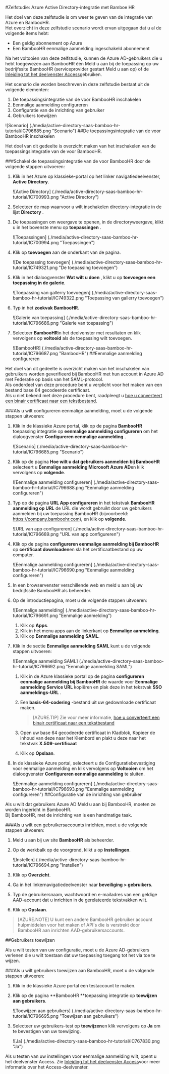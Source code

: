 <properties 
    pageTitle="Zelfstudie: Azure Active Directory-integratie met Bamboe HR | Microsoft Azure" 
    description="Leer hoe u Bamboe HR gebruiken met Azure Active Directory om te schakelen van eenmalige aanmelding, geautomatiseerde inrichting en meer." 
    services="active-directory" 
    authors="jeevansd"  
    documentationCenter="na" 
    manager="femila"/>
<tags 
    ms.service="active-directory" 
    ms.devlang="na" 
    ms.topic="article" 
    ms.tgt_pltfrm="na" 
    ms.workload="identity" 
    ms.date="09/29/2016" 
    ms.author="jeedes" />

#<a name="tutorial-azure-active-directory-integration-with-bamboo-hr"></a>Zelfstudie: Azure Active Directory-integratie met Bamboe HR

Het doel van deze zelfstudie is om weer te geven van de integratie van Azure en BambooHR.  
Het overzicht in deze zelfstudie scenario wordt ervan uitgegaan dat u al de volgende items hebt:

-   Een geldig abonnement op Azure
-   Een BambooHR eenmalige aanmelding ingeschakeld abonnement

Na het voltooien van deze zelfstudie, kunnen de Azure AD-gebruikers die u hebt toegewezen aan BambooHR één Meld u aan bij de toepassing op uw bedrijfssite BambooHR (serviceprovider gestart Meld u aan op) of de [Inleiding tot het deelvenster Access](active-directory-saas-access-panel-introduction.md)gebruiken.

Het scenario die worden beschreven in deze zelfstudie bestaat uit de volgende elementen:

1.  De toepassingsintegratie van de voor BambooHR inschakelen
2.  Eenmalige aanmelding configureren
3.  Configuratie van de inrichting van gebruiker
4.  Gebruikers toewijzen

![Scenario] (./media/active-directory-saas-bamboo-hr-tutorial/IC796685.png "Scenario")
##<a name="enabling-the-application-integration-for-bamboohr"></a>De toepassingsintegratie van de voor BambooHR inschakelen

Het doel van dit gedeelte is overzicht maken van het inschakelen van de toepassingsintegratie van de voor BambooHR.

###<a name="to-enable-the-application-integration-for-bamboohr-perform-the-following-steps"></a>Schakel de toepassingsintegratie van de voor BambooHR door de volgende stappen uitvoeren:

1.  Klik in het Azure op klassieke-portal op het linker navigatiedeelvenster, **Active Directory**.

    ![Active Directory] (./media/active-directory-saas-bamboo-hr-tutorial/IC700993.png "Active Directory")

2.  Selecteer de map waarvoor u wilt inschakelen directory-integratie in de lijst **Directory** .

3.  De toepassingen om weergave te openen, in de directoryweergave, klikt u in het bovenste menu op **toepassingen** .

    ![Toepassingen] (./media/active-directory-saas-bamboo-hr-tutorial/IC700994.png "Toepassingen")

4.  Klik op **toevoegen** aan de onderkant van de pagina.

    ![De toepassing toevoegen] (./media/active-directory-saas-bamboo-hr-tutorial/IC749321.png "De toepassing toevoegen")

5.  Klik in het dialoogvenster **Wat wilt u doen** , klikt u op **toevoegen een toepassing in de galerie**.

    ![Toepassing van gallerry toevoegen] (./media/active-directory-saas-bamboo-hr-tutorial/IC749322.png "Toepassing van gallerry toevoegen")

6.  Typ in het **zoekvak** **BambooHR**.

    ![Galerie van toepassing] (./media/active-directory-saas-bamboo-hr-tutorial/IC796686.png "Galerie van toepassing")

7.  Selecteer **BambooHR**in het deelvenster met resultaten en klik vervolgens op **voltooid** als de toepassing wilt toevoegen.

    ![BambooHR] (./media/active-directory-saas-bamboo-hr-tutorial/IC796687.png "BambooHR")
##<a name="configuring-single-sign-on"></a>Eenmalige aanmelding configureren

Het doel van dit gedeelte is overzicht maken van het inschakelen van gebruikers worden geverifieerd bij BambooHR met hun account in Azure AD met Federatie op basis van het SAML-protocol.  
Als onderdeel van deze procedure bent u verplicht voor het maken van een bestand base 64 gecodeerde certificaat.  
Als u niet bekend met deze procedure bent, raadpleegt u [hoe u converteert een binair certificaat naar een tekstbestand](http://youtu.be/PlgrzUZ-Y1o).

###<a name="to-configure-single-sign-on-perform-the-following-steps"></a>Als u wilt configureren eenmalige aanmelding, moet u de volgende stappen uitvoeren:

1.  Klik in de klassieke Azure portal, klik op de pagina **BambooHR** toepassing integratie op **eenmalige aanmelding configureren** om het dialoogvenster **Configureren eenmalige aanmelding** .

    ![Scenario] (./media/active-directory-saas-bamboo-hr-tutorial/IC796685.png "Scenario")

2.  Klik op de pagina **Hoe wilt u dat gebruikers aanmelden bij BambooHR** selecteert u **Eenmalige aanmelding Microsoft Azure AD**en klik vervolgens op **volgende**.

    ![Eenmalige aanmelding configureren] (./media/active-directory-saas-bamboo-hr-tutorial/IC796688.png "Eenmalige aanmelding configureren")

3.  Typ op de pagina **URL App configureren** in het tekstvak **BambooHR aanmelding op URL** de URL die wordt gebruikt door uw gebruikers aanmelden bij uw toepassing BambooHR (bijvoorbeeld: https://company.bamboohr.com), en klik op **volgende**.

    ![URL van app configureren] (./media/active-directory-saas-bamboo-hr-tutorial/IC796689.png "URL van app configureren")

4.  Klik op de pagina **configureren eenmalige aanmelding bij BambooHR** op **certificaat downloaden**en sla het certificaatbestand op uw computer.

    ![Eenmalige aanmelding configureren] (./media/active-directory-saas-bamboo-hr-tutorial/IC796690.png "Eenmalige aanmelding configureren")

5.  In een browservenster verschillende web en meld u aan bij uw bedrijfssite BambooHR als beheerder.

6.  Op de introductiepagina, moet u de volgende stappen uitvoeren:

    ![Eenmalige aanmelding] (./media/active-directory-saas-bamboo-hr-tutorial/IC796691.png "Eenmalige aanmelding")

    1.  Klik op **Apps**.
    2.  Klik in het menu apps aan de linkerkant op **Eenmalige aanmelding**.
    3.  Klik op **Eenmalige aanmelding SAML**.

7.  Klik in de sectie **Eenmalige aanmelding SAML** kunt u de volgende stappen uitvoeren:

    ![Eenmalige aanmelding SAML] (./media/active-directory-saas-bamboo-hr-tutorial/IC796692.png "Eenmalige aanmelding SAML")

    1.  Klik in de Azure klassieke portal op de pagina **configureren eenmalige aanmelding bij BambooHR** de waarde voor **Eenmalige aanmelding Service URL** kopiëren en plak deze in het tekstvak **SSO aanmeldings-URL** .
    2.  Een **basis-64-codering** -bestand uit uw gedownloade certificaat maken.  

        >[AZURE.TIP] Zie voor meer informatie, [hoe u converteert een binair certificaat naar een tekstbestand](http://youtu.be/PlgrzUZ-Y1o)

    3.  Open uw base 64 gecodeerde certificaat in Kladblok, Kopieer de inhoud van deze naar het Klembord en plakt u deze naar het tekstvak **X.509-certificaat**
    4.  Klik op **Opslaan**.

8.  In de klassieke Azure portal, selecteert u de Configuratiebevestiging voor eenmalige aanmelding en klik vervolgens op **Voltooien** om het dialoogvenster **Configureren eenmalige aanmelding** te sluiten.

    ![Eenmalige aanmelding configureren] (./media/active-directory-saas-bamboo-hr-tutorial/IC796693.png "Eenmalige aanmelding configureren")
##<a name="configuring-user-provisioning"></a>Configuratie van de inrichting van gebruiker

Als u wilt dat gebruikers Azure AD Meld u aan bij BambooHR, moeten ze worden ingericht in BambooHR.  
Bij BambooHR, met de inrichting van is een handmatige taak.

###<a name="to-provision-a-user-accounts-perform-the-following-steps"></a>Als u wilt een gebruikersaccounts inrichten, moet u de volgende stappen uitvoeren:

1.  Meld u aan bij uw site **BambooHR** als beheerder.

2.  Op de werkbalk op de voorgrond, klikt u op **Instellingen**.

    ![Instellen] (./media/active-directory-saas-bamboo-hr-tutorial/IC796694.png "Instellen")

3.  Klik op **Overzicht**.

4.  Ga in het linkernavigatiedeelvenster naar **beveiliging \> gebruikers**.

5.  Typ de gebruikersnaam, wachtwoord en e-mailadres van een geldige AAD-account dat u inrichten in de gerelateerde tekstvakken wilt.

6.  Klik op **Opslaan**.

>[AZURE.NOTE] U kunt een andere BambooHR gebruiker account hulpmiddelen voor het maken of API's die is verstrekt door BambooHR aan inrichten AAD-gebruikersaccounts.

##<a name="assigning-users"></a>Gebruikers toewijzen

Als u wilt testen van uw configuratie, moet u de Azure AD-gebruikers verlenen die u wilt toestaan dat uw toepassing toegang tot het via toe te wijzen.

###<a name="to-assign-users-to-bamboohr-perform-the-following-steps"></a>Als u wilt gebruikers toewijzen aan BambooHR, moet u de volgende stappen uitvoeren:

1.  Klik in de klassieke Azure portal een testaccount te maken.

2.  Klik op de pagina **BambooHR **toepassing integratie op **toewijzen aan gebruikers**.

    ![Toewijzen aan gebruikers] (./media/active-directory-saas-bamboo-hr-tutorial/IC796695.png "Toewijzen aan gebruikers")

3.  Selecteer uw gebruikers-test op **toewijzen**en klik vervolgens op **Ja** om te bevestigen van uw toewijzing.

    ![Ja] (./media/active-directory-saas-bamboo-hr-tutorial/IC767830.png "Ja")

Als u testen van uw instellingen voor eenmalige aanmelding wilt, opent u het deelvenster Access. Zie [Inleiding tot het deelvenster Access](active-directory-saas-access-panel-introduction.md)voor meer informatie over het Access-deelvenster.
